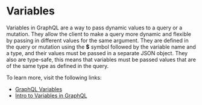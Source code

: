 # Variables

Variables in GraphQL are a way to pass dynamic values to a query or a mutation. They allow the client to make a query more dynamic and flexible by passing in different values for the same argument. They are defined in the query or mutation using the **$** symbol followed by the variable name and a type, and their values must be passed in a separate JSON object. They also are type-safe, this means that variables must be passed values that are of the same type as defined in the query.

To learn more, visit the following links:

- [GraphQL Variables](https://dgraph.io/docs/graphql/api/variables/)
- [Intro to Variables in GraphQL](https://graphql.org/learn/queries/#variables)